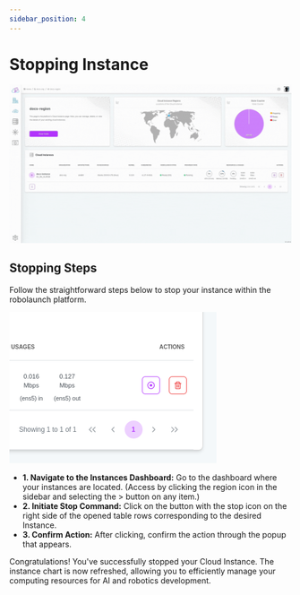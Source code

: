 ```yaml
---
sidebar_position: 4
---
```


# Stopping Instance

![All you need to stop an instance is just a few clicks.](./img/stop-instance.gif)

## Stopping Steps
 Follow the straightforward steps below to stop your instance within the robolaunch platform.

![Delete Instance](./img/instance-actions.png)

- **1. Navigate to the Instances Dashboard:** Go to the dashboard where your instances are located. (Access by clicking the region icon in the sidebar and selecting the > button on any item.)
- **2. Initiate Stop Command:** Click on the button with the stop icon on the right side of the opened table rows corresponding to the desired Instance.
- **3. Confirm Action:** After clicking, confirm the action through the popup that appears.

Congratulations! You've successfully stopped your Cloud Instance. The instance chart is now refreshed, allowing you to efficiently manage your computing resources for AI and robotics development.